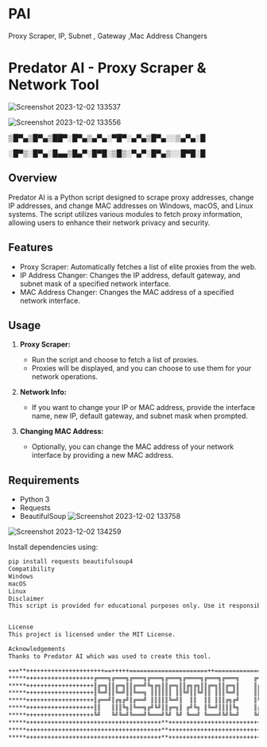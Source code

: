 
# PAI
Proxy Scraper, IP, Subnet , Gateway ,Mac Address Changers
# Predator AI - Proxy Scraper & Network Tool
![Screenshot 2023-12-02 133537](https://github.com/originalbinaryhustler/PAI/assets/118463945/d7dcdaff-8910-42b5-9514-cd55b9e6bca8)

![Screenshot 2023-12-02 133556](https://github.com/originalbinaryhustler/PAI/assets/118463945/326ac03b-81b4-40ba-b75f-5249ec88749e)


 ▒█▀▄▒█▀▄▒██▀░█▀▄▒▄▀▄░▀█▀░▄▀▄▒█▀▄░░▒▄▀▄░█
 
 ░█▀▒░█▀▄░█▄▄▒█▄▀░█▀█░▒█▒░▀▄▀░█▀▄▒░░█▀█░█

## Overview

Predator AI is a Python script designed to scrape proxy addresses, change IP addresses, and change MAC addresses on Windows, macOS, and Linux systems. The script utilizes various modules to fetch proxy information, allowing users to enhance their network privacy and security.

## Features

- Proxy Scraper: Automatically fetches a list of elite proxies from the web.
- IP Address Changer: Changes the IP address, default gateway, and subnet mask of a specified network interface.
- MAC Address Changer: Changes the MAC address of a specified network interface.

## Usage

1. **Proxy Scraper:**
    - Run the script and choose to fetch a list of proxies.
    - Proxies will be displayed, and you can choose to use them for your network operations.

2. **Network Info:**
    - If you want to change your IP or MAC address, provide the interface name, new IP, default gateway, and subnet mask when prompted.

3. **Changing MAC Address:**
    - Optionally, you can change the MAC address of your network interface by providing a new MAC address.

## Requirements

- Python 3
- Requests
- BeautifulSoup
![Screenshot 2023-12-02 133758](https://github.com/originalbinaryhustler/PAI/assets/118463945/a02f8762-ed9f-400a-a34a-79d9dd90202e)

![Screenshot 2023-12-02 134259](https://github.com/originalbinaryhustler/PAI/assets/118463945/c2c4937c-3c1c-4754-8197-687e7a83316b)

Install dependencies using:

```bash
pip install requests beautifulsoup4
Compatibility
Windows
macOS
Linux
Disclaimer
This script is provided for educational purposes only. Use it responsibly and respect the terms of service of the networks you operate on.


License
This project is licensed under the MIT License.

Acknowledgements
Thanks to Predator AI which was used to create this tool.

+++**++++++++++++++++++++++==+++++======================++=====================-====****++++#*++++==
*****+++++++++++++++++++╔═══╗╔═══╗╔═══╗╔═══╗╔═══╗╔════╗╔═══╗╔═══╗    ╔═══╗╔══╗+++++++===++++++==+===
*****+++++++++++++++++++║╔═╗║║╔═╗║║╔══╝╚╗╔╗║║╔═╗║║╔╗╔╗║║╔═╗║║╔═╗║    ║╔═╗║╚╣╠╝+++++++===++++++==+===
*****+++++++++++++++++++║╚═╝║║╚═╝║║╚══╗ ║║║║║║ ║║╚╝║║╚╝║║ ║║║╚═╝║    ║║ ║║ ║║ +++++++===++++++==+===
*****+++++++++++++++++++║╔══╝║╔╗╔╝║╔══╝ ║║║║║╚═╝║  ║║  ║║ ║║║╔╗╔╝    ║╚═╝║ ║║ +++++++===++++++==+===
*****+++++++++++++++++++║║   ║║║╚╗║╚══╗╔╝╚╝║║╔═╗║ ╔╝╚╗ ║╚═╝║║║║╚╗    ║╔═╗║╔╣╠╗+++++++===++++++==+===
*****+++++++++++++++++++╚╝   ╚╝╚═╝╚═══╝╚═══╝╚╝ ╚╝ ╚══╝ ╚═══╝╚╝╚═╝    ╚╝ ╚╝╚══╝+++++++===++++++==+===
*****++++++++++++++++++++++++++++++++++++++**++++++++++++++++++++++++++++=+++++++++++===++++++==+===
*****++++++++++++++++++++++++++++++++++++++**++++++++++++++++++++++++++++=+++++++++++===++++++==+===
*****++++++++++++++++++++++++++++++++++++++**++++++++++++++++++++++++++++=+++++++++++===++++++==+===
